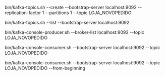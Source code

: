 bin/kafka-topics.sh --create --bootstrap-server localhost:9092 --replication-factor 1 --partitions 1 --topic LOJA_NOVOPEDIDO

bin/kafka-topics.sh --list --bootstrap-server localhost:9092

bin/kafka-console-producer.sh --broker-list localhost:9092 --topic LOJA_NOVOPEDIDO

bin/kafka-console-consumer.sh --bootstrap-server localhost:9092 --topic LOJA_NOVOPEDIDO

bin/kafka-console-consumer.sh --bootstrap-server localhost:9092 --topic LOJA_NOVOPEDIDO --from-beginning
